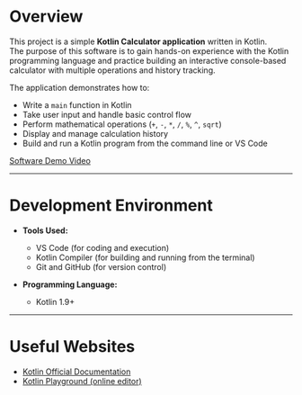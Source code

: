 # Overview

This project is a simple **Kotlin Calculator application** written in Kotlin.  
The purpose of this software is to gain hands-on experience with the Kotlin programming language and practice building an interactive console-based calculator with multiple operations and history tracking.  

The application demonstrates how to:
- Write a `main` function in Kotlin  
- Take user input and handle basic control flow  
- Perform mathematical operations (`+`, `-`, `*`, `/`, `%`, `^`, `sqrt`)  
- Display and manage calculation history  
- Build and run a Kotlin program from the command line or VS Code  

[Software Demo Video](https://www.loom.com/share/b3ff7abb439449bd8a66cea7c64f8881?sid=a395c009-cf01-4746-a47a-8e12b658d902)

---

# Development Environment

- **Tools Used:**
  - VS Code (for coding and execution)  
  - Kotlin Compiler (for building and running from the terminal)  
  - Git and GitHub (for version control)  

- **Programming Language:**
  - Kotlin 1.9+

---

# Useful Websites

- [Kotlin Official Documentation](https://kotlinlang.org/docs/home.html)  
- [Kotlin Playground (online editor)](https://play.kotlinlang.org/)  
